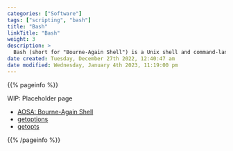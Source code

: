 ```yaml
---
categories: ["Software"]
tags: ["scripting", "bash"]
title: "Bash"
linkTitle: "Bash"
weight: 3
description: >
  Bash (short for "Bourne-Again Shell") is a Unix shell and command-language interpreter that is commonly used to execute commands and scripts on Unix-like operating systems such as Linux and macOS.
date created: Tuesday, December 27th 2022, 12:40:47 am
date modified: Wednesday, January 4th 2023, 11:19:00 pm
---
```


{{% pageinfo %}}

WIP: Placeholder page

* [AOSA: Bourne-Again Shell](http://aosabook.org/en/bash.html)
* [getoptions](https://github.com/ko1nksm/getoptions)
* [getopts](https://man7.org/linux/man-pages/man1/getopts.1p.html)

{{% /pageinfo %}}
